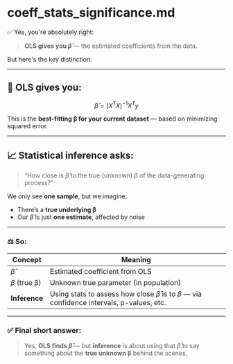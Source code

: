 # coeff_stats_significance.md

✅ Yes, you're absolutely right:

> **OLS gives you $\hat\beta$** — the estimated coefficients from the data.

But here's the key distinction:

---

## 🎯 OLS gives you:

$$
\hat\beta = (X^TX)^{-1}X^Ty
$$

This is the **best-fitting β for your current dataset** — based on minimizing squared error.

---

## 📈 Statistical inference asks:

> “How close is $\hat\beta$ to the true (unknown) $\beta$ of the data-generating process?”

We only see **one sample**, but we imagine:

* There’s a **true underlying β**
* Our $\hat\beta$ is just **one estimate**, affected by noise

---

### ⚖️ So:

| Concept          | Meaning                                                                                              |
| ---------------- | ---------------------------------------------------------------------------------------------------- |
| $\hat\beta$      | Estimated coefficient from OLS                                                                       |
| $\beta$ (true β) | Unknown true parameter (in population)                                                               |
| **Inference**    | Using stats to assess how close $\hat\beta$ is to $\beta$ — via confidence intervals, p-values, etc. |

---

### ✅ Final short answer:

> Yes, **OLS finds $\hat\beta$** — but **inference** is about using that $\hat\beta$ to say something about the **true unknown β** behind the scenes.
